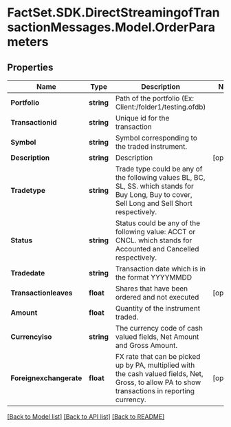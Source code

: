 # FactSet.SDK.DirectStreamingofTransactionMessages.Model.OrderParameters

## Properties

Name | Type | Description | Notes
------------ | ------------- | ------------- | -------------
**Portfolio** | **string** | Path of the portfolio (Ex: Client:/folder1/testing.ofdb) | 
**Transactionid** | **string** | Unique id for the transaction | 
**Symbol** | **string** | Symbol corresponding to the traded instrument. | 
**Description** | **string** | Description | [optional] 
**Tradetype** | **string** | Trade type could be any of the following values BL, BC, SL, SS.  which stands for Buy Long, Buy to cover, Sell Long and Sell Short respectively. | 
**Status** | **string** | Status could be any of the following value: ACCT or CNCL.  which stands for Accounted and Cancelled respectively. | 
**Tradedate** | **string** | Transaction date which is in the format YYYYMMDD | 
**Transactionleaves** | **float** | Shares that have been ordered and not executed | [optional] 
**Amount** | **float** | Quantity of the instrument traded. | 
**Currencyiso** | **string** | The currency code of cash valued fields, Net Amount and Gross Amount. | 
**Foreignexchangerate** | **float** | FX rate that can be picked up by PA, multiplied with the cash valued fields, Net, Gross, to allow PA to show transactions in reporting currency. | [optional] 

[[Back to Model list]](../README.md#documentation-for-models) [[Back to API list]](../README.md#documentation-for-api-endpoints) [[Back to README]](../README.md)


